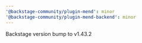 ```yaml
---
'@backstage-community/plugin-mend': minor
'@backstage-community/plugin-mend-backend': minor
---
```


Backstage version bump to v1.43.2
